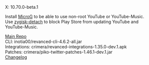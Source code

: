 X: 10.70.0-beta.1  

Install [MicroG](https://github.com/ReVanced/GmsCore/releases) to be able to use non-root YouTube or YouTube-Music.  
Use [zygisk-detach](https://github.com/j-hc/zygisk-detach) to block Play Store from updating YouTube and YouTube-Music.  

[Main Repo](https://github.com/NoName-exe/revanced-extended)  
CLI: inotia00/revanced-cli-4.6.2-all.jar  
Integrations: crimera/revanced-integrations-1.35.0-dev.1.apk  
Patches: crimera/piko-twitter-patches-1.46.1-dev.1.jar  
[Changelog](https://github.com/crimera/piko/releases/tag/v1.46.1-dev.1)  

